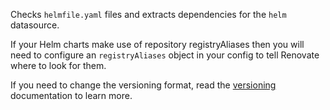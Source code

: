Checks `helmfile.yaml` files and extracts dependencies for the `helm` datasource.

If your Helm charts make use of repository registryAliases then you will need to configure an `registryAliases` object in your config to tell Renovate where to look for them.

If you need to change the versioning format, read the [versioning](https://docs.renovatebot.com/modules/versioning/) documentation to learn more.
